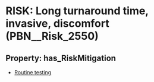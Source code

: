 # RISK: __Long turnaround time, invasive, discomfort__ (PBN__Risk_2550)

## Property: has_RiskMitigation

* [Routine testing](PBN__Mitigation_404)

